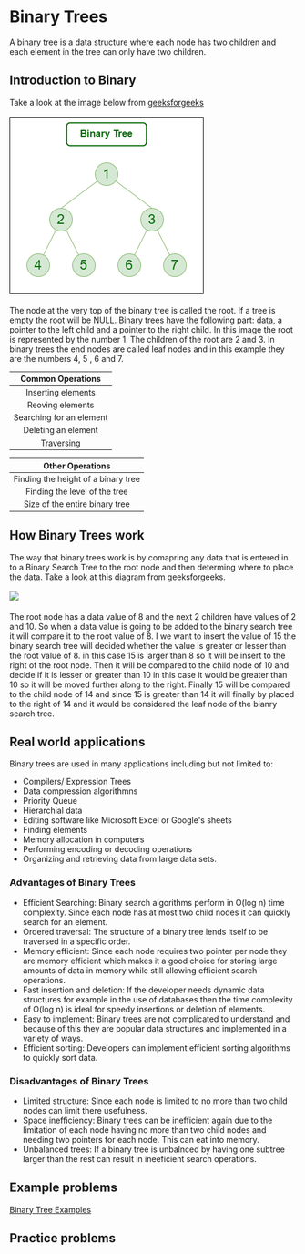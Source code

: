 # Binary Trees
A binary tree is a data structure where each node has two children and each element in the tree can only have two children.
## Introduction to Binary 
Take a look at the image below from [geeksforgeeks](https://www.geeksforgeeks.org/introduction-to-binary-tree-data-structure-and-algorithm-tutorials/)
<br><br>
<img src = "images/binary_tree.png">
<br><br>
The node at the very top of the binary tree is called the root. If a tree is empty the root will be NULL. Binary trees have the following part: data, a pointer to the left child and a pointer to the right child. In this image the root is represented by the number 1. The children of the root are 2 and 3. In binary trees the end nodes are called leaf nodes and in this example they are the numbers 4, 5 , 6 and 7.

|Common Operations|
|:----------------:|
|Inserting elements|
|Reoving elements|
|Searching for an element|
|Deleting an element|
|Traversing|

|Other Operations|
|:---------------:|
|Finding the height of a binary tree|
|Finding the level of the tree|
|Size of the entire binary tree|

## How Binary Trees work
The way that binary trees work is by comapring any data that is entered in to a Binary Search Tree to the root node and then determing where to place the data. Take a look at this diagram from geeksforgeeks.
<br><br>
<img src="/python_data_structure_tutorial/images/BSTSearch.png">
<br><br>
The root node has a data value of 8 and the next 2 children have values of 2 and 10. So when a data value is going to be added to the binary search tree it will compare it to the root value of 8. I we want to insert the value of 15 the binary search tree will decided whether the value is greater or lesser than the root value of 8. in this case 15 is larger than 8 so it will be insert to the right of the root node. Then it will be compared to the child node of 10 and decide if it is lesser or greater than 10 in this case it would be greater than 10 so it will be moved further along to the right. Finally 15 will be compared to the child node of 14 and since 15 is greater than 14 it will finally by placed to the right of 14 and it would be considered the leaf node of the bianry search tree. 
## Real world applications
Binary trees are used in many applications including but not limited to:
- Compilers/ Expression Trees
- Data compression algorithmns
- Priority Queue
- Hierarchial data
- Editing software like Microsoft Excel or Google's sheets
- Finding elements
- Memory allocation in computers
- Performing encoding or decoding operations
- Organizing and retrieving data from large data sets.

### Advantages of Binary Trees
- Efficient Searching: Binary search algorithms perform in O(log n) time complexity. Since each node has at most two child nodes it can quickly search for an element.
- Ordered traversal: The structure of a binary tree lends itself to be traversed in a specific order.
- Memory efficient: Since each node requires two pointer per node they are memory efficient which makes it a good choice for storing large amounts of data in memory while still allowing efficient search operations.
- Fast insertion and deletion: If the developer needs dynamic data structures for example in the use of databases then the time complexity of O(log n) is ideal for speedy insertions or deletion of elements.
- Easy to implement: Binary trees are not complicated to understand and because of this they are popular data structures and implemented in a variety of ways.  
- Efficient sorting: Developers can implement efficient sorting algorithms to quickly sort data.

### Disadvantages of Binary Trees
- Limited structure: Since each node is limited to no more than two child nodes can limit there usefulness.
- Space inefficiency: Binary trees can be inefficient again due to the limitation of each node having no more than two child nodes and needing two pointers for each node. This can eat into memory.
- Unbalanced trees: If a binary tree is unbalnced by having one subtree larger than the rest can result in ineeficient search operations.

## Example problems
[Binary Tree Examples](/python_data_structure_tutorial/examples/example_binary_tree.py)
## Practice problems